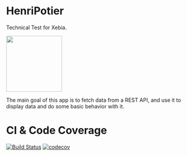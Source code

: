 # HenriPotier
Technical Test for Xebia.  
  
<img src="https://cdn-images-1.medium.com/max/1200/1*m2fTMtXCtVZcz0oqlazsXg.png" width="150" height="150" />  
  
The main goal of this app is to fetch data from a REST API, and use it to display data and do some basic behavior with it.  
  
  
# CI & Code Coverage

[![Build Status](https://travis-ci.com/kcourtois/HenriPotier.svg?branch=master)](https://travis-ci.com/kcourtois/HenriPotier) [![codecov](https://codecov.io/gh/kcourtois/HenriPotier/branch/master/graph/badge.svg)](https://codecov.io/gh/kcourtois/HenriPotier)